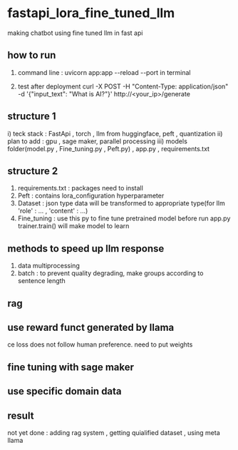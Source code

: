 # fastapi_lora_fine_tuned_llm
making chatbot using fine tuned llm in fast api 

## how to run ##
1) command line : uvicorn app:app --reload --port <your port number> in terminal

2) test after deployment
curl -X POST -H "Content-Type: application/json" -d '{"input_text": "What is AI?"}' http://<your_ip>/generate


## structure 1 ##
i) teck stack : FastApi , torch , llm from huggingface, peft , quantization 
ii) plan to add : gpu , sage maker, parallel processing
iii) models folder(model.py , Fine_tuning.py , Peft.py) , app.py , requirements.txt

## structure 2 ##

1) requirements.txt : packages need to install
2) Peft : contains lora_configuration hyperparameter
3) Dataset : json type data will be transformed to appropriate type(for llm 'role' : ... , 'content' : ...)
4) Fine_tuning : use this py to fine tune pretrained model before run app.py trainer.train() will make model to learn 

## methods to speed up llm response ##
1) data multiprocessing
2) batch : to prevent quality degrading, make groups according to sentence length

## rag ##

## use reward funct generated by llama ##
ce loss does not follow human preference. need to put weights 

## fine tuning with sage maker ##

## use specific domain data ##

## result ##

not yet done : adding rag system , getting quialified dataset , using meta llama

